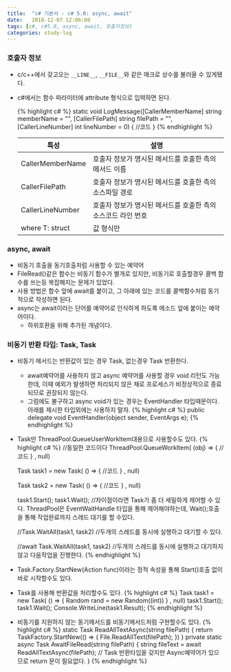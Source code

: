 ```yaml
---
title:  "c# 기본서 - c# 5.0: async, await"
date:   2018-12-07 12:06:00
tags: [c#, c#5.0, async, await, 호출자정보]
categories: study-log
---
```


### 호출자 정보
- c/c++에서 갖고오는 `__LINE__`, `__FILE__`와 같은 매크로 상수를 불러올 수 있게됐다.
- c#에서는 함수 파라미터에 attribute 형식으로 입력하면 된다.
    
    {% highlight c# %}
    static void LogMessage([CallerMemberName] string memberName = "", [CallerFilePath] string filePath = "", [CallerLineNumber] int lineNumber = 0)
    {
        //코드
    }
    {% endhighlight %}

    | 특성 | 설명 |
    |--------------|---------------|
    | CallerMemberName | 호출자 정보가 명시된 메서드를 호출한 측의 메서드 이름  |
    | CallerFilePath | 호출자 정보가 명시된 메서드를 호출한 측의 소스파일 경로  |
    | CallerLineNumber | 호출자 정보가 명시된 메서드를 호출한 측의 소스코드 라인 번호  |
    | where T: struct | 값 형식만 |


### async, await
- 비동기 호출을 동기호출처럼 사용할 수 있는 예약어
- FileRead()같은 함수는 비동기 함수가 별개로 있지만, 비동기로 호출할경우 콜백 함수를 쓰는등 복잡해지는 문제가 있었다.
- 사용 방법은 함수 앞에 await를 붙이고, 그 아래에 있는 코드를 콜백함수처럼 동기적으로 작성하면 된다.
- async는 await이라는 단어를 예약어로 인식하게 하도록 메소드 앞에 붙이는 예약어이다.
    - 하위호환을 위해 추가된 개념이다.


### 비동기 반환 타입: Task, Task<TResult>
- 비동기 메서드는 반환값이 있는 경우 Task<TResult>, 없는경우 Task 반환한다.
    - await예약어를 사용하지 않고 async 예약어를 사용할 경우 void 리턴도 가능한데, 이때 예외가 발생하면 처리되지 않은 채로 프로세스가 비정상적으로 종료되므로 권장되지 않는다.
    - 그럼에도 불구하고 async void가 있는 경우는 EventHandler 타입때문이다. 아래를 제시한 타입외에는 사용하지 말자.
    {% highlight c# %}
    public delegate void EventHandler(object sender, EventArgs e);
    {% endhighlight %}
- Task만 ThreadPool.QueueUserWorkItem대용으로 사용할수도 있다.
    {% highlight c# %}
    //동일한 코드이다
    ThreadPool.QueueWorkItem(
        (obj) =>
        {
            //코드
        }
    , null)

    Task task1 = new Task(
        () =>
        {
            //코드
        }
    , null)

    Task task2 = new Task(
        () =>
        {
            //코드
        }
    , null)

    task1.Start();
    task1.Wait();
    //차이점이라면 Task가 좀 더 세밀하게 제어할 수 있다. ThreadPool은 EventWaitHandle 타입을 통해 제어해야하는데, Wait();호출을 통해 작업완료까지 스레드 대기를 할 수있다.
    
    //Task.WaitAll(task1, task2)
    //두개의 스레드를 동시에 실행하고 대기할 수 있다.

    //await Task.WaitAll(task1, task2)
    //두개의 스레드를 동시에 실행하고 대기하지 않고 다음작업을 진행한다.
    {% endhighlight %}
- Task.Factory.StartNew(Action<T> func)이라는 정적 속성을 통해 Start()호출 없이 바로 시작할수도 있다.
- Task<TResult>를 사용해 반환값을 처리할수도 있다.
    {% highlight c# %}
    Task<int> task1 = new Task<int>(
        () =>
        {
            Random rand = new Random((int))
        }
    , null)
    task1.Start();
    task1.Wait();
    Console.WriteLine(task1.Result);
    {% endhighlight %}
- 비동기를 지원하지 않는 동기메서드를 비동기메서드처럼 구현할수도 있다.
    {% highlight c# %}
    static Task<string> ReadAllTextAsync(string filePath)
    {
        return TaskFactory.StartNew(() => 
        {
            File.ReadAllText(filePath);
        })
    }
    private static async Task AwaitFileRead(string filePath)
    {
        string fileText = await ReadAllTextAsync(filePath);
        // Task 반환타입을 갖지만 Async예약어가 있으므로 return 문이 필요없다.
    }
    {% endhighlight %}

